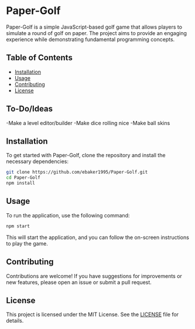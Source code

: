 # Paper-Golf

Paper-Golf is a simple JavaScript-based golf game that allows players to simulate a round of golf on paper. The project aims to provide an engaging experience while demonstrating fundamental programming concepts.

## Table of Contents

- [Installation](#installation)
- [Usage](#usage)
- [Contributing](#contributing)
- [License](#license)

## To-Do/Ideas

-Make a level editor/builder
-Make dice rolling nice
-Make ball skins


## Installation

To get started with Paper-Golf, clone the repository and install the necessary dependencies:

```bash
git clone https://github.com/ebaker1995/Paper-Golf.git
cd Paper-Golf
npm install
```

## Usage

To run the application, use the following command:

```bash
npm start
```

This will start the application, and you can follow the on-screen instructions to play the game.

## Contributing

Contributions are welcome! If you have suggestions for improvements or new features, please open an issue or submit a pull request.

## License

This project is licensed under the MIT License. See the [LICENSE](LICENSE) file for details.